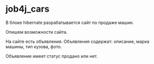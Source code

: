 # job4j_cars
В блоке hibernate разрабатывается сайт по продаже машин.

Опишем возможности сайта.

На сайте есть объявления. Объявления содержат: описание, марка машины, тип кузова, фото.

Объявление имеет статус продано или нет.